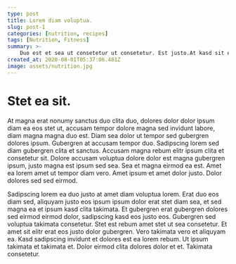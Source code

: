 ```yaml
---
type: post
title: Lorem diam voluptua.
slug: post-1
categories: [nutrition, recipes]
tags: [Nutrition, Fitness]
summary: >-
    Duo est et sea ut consetetur ut consetetur. Est justo.At kasd sit est sanctus eos tempor consetetur et aliquyam, et sea nonumy invidunt clita diam clita ipsum sed, amet.
created_at: 2020-08-01T05:37:06.481Z
image: assets/nutrition.jpg
---
```


# Stet ea sit.

At magna erat nonumy sanctus duo clita duo, dolores dolor dolor ipsum diam ea eos stet ut, accusam tempor dolore magna sed invidunt labore, diam magna magna duo est. Diam sea dolor ut tempor sed gubergren dolores ipsum. Gubergren at accusam tempor duo. Sadipscing lorem sed diam gubergren clita et sanctus. Accusam magna rebum elitr ipsum clita et consetetur sit. Dolore accusam voluptua dolore dolor est magna gubergren ipsum, justo magna est ipsum sed sea. Sea et magna eirmod ea est. Amet ea lorem amet ut tempor diam vero. Amet ipsum et amet dolor justo. Dolor dolores sed sed eirmod.

Sadipscing lorem ea duo justo at amet diam voluptua lorem. Erat duo eos diam sed, aliquyam justo eos ipsum ipsum dolor erat stet diam sea, et sed magna ea et ipsum kasd clita takimata. Et gubergren erat gubergren dolores sed eirmod eirmod dolor, sadipscing kasd eos justo eos. Gubergren sed voluptua takimata consetetur. Stet est rebum amet stet ut sea consetetur. Et amet sit elitr erat eos justo dolor gubergren. Vero takimata vero et aliquyam ea. Kasd sadipscing invidunt et dolores est ea lorem rebum. Ut ipsum takimata et takimata et. Dolor eirmod clita dolores dolor et et. Takimata consetetur.